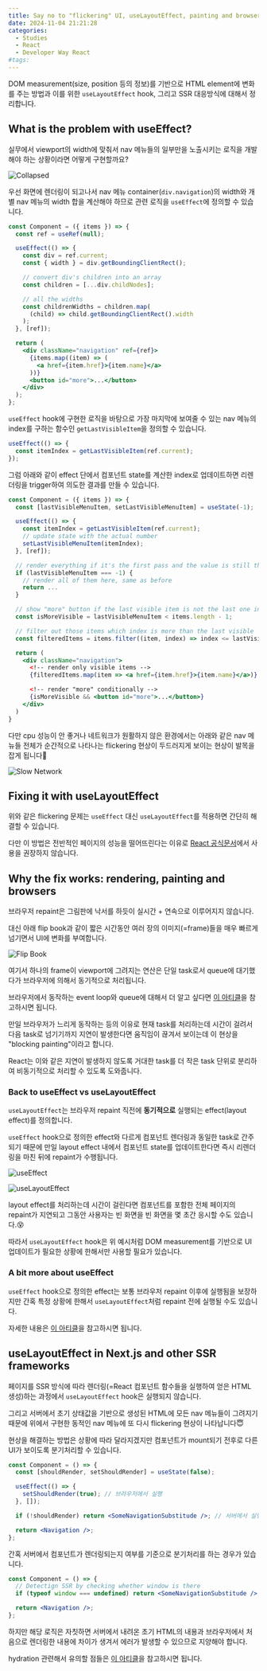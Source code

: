 ```yaml
---
title: Say no to "flickering" UI, useLayoutEffect, painting and browsers story
date: 2024-11-04 21:21:28
categories:
  - Studies
  - React
  - Developer Way React
#tags:
---
```

DOM measurement(size, position 등의 정보)를 기반으로 HTML element에 변화를 주는 방법과 이를 위한 `useLayoutEffect` hook, 그리고 SSR 대응방식에 대해서 정리합니다.

## What is the problem with useEffect?

실무에서 viewport의 width에 맞춰서 nav 메뉴들의 일부만을 노출시키는 로직을 개발해야 하는 상황이라면 어떻게 구현할까요?

![Collapsed](/images/collapsed.png)

우선 화면에 렌더링이 되고나서 nav 메뉴 container(`div.navigation`)의 width와 개별 nav 메뉴의 width 합을 계산해야 하므로 관련 로직을 `useEffect`에 정의할 수 있습니다.

```jsx
const Component = ({ items }) => {
  const ref = useRef(null);

  useEffect(() => {
    const div = ref.current;
    const { width } = div.getBoundingClientRect();

    // convert div's children into an array
    const children = [...div.childNodes];

    // all the widths
    const childrenWidths = children.map(
      (child) => child.getBoundingClientRect().width
    );
  }, [ref]);

  return (
    <div className="navigation" ref={ref}>
      {items.map((item) => (
        <a href={item.href}>{item.name}</a>
      ))}
      <button id="more">...</button>
    </div>
  );
};
```

`useEffect` hook에 구현한 로직을 바탕으로 가장 마지막에 보여줄 수 있는 nav 메뉴의 index를 구하는 함수인 `getLastVisibleItem`을 정의할 수 있습니다.

```jsx
useEffect(() => {
  const itemIndex = getLastVisibleItem(ref.current);
});
```

그럼 아래와 같이 effect 단에서 컴포넌트 state를 계산한 index로 업데이트하면 리렌더링을 trigger하여 의도한 결과를 만들 수 있습니다.

```jsx
const Component = ({ items }) => {
  const [lastVisibleMenuItem, setLastVisibleMenuItem] = useState(-1);

  useEffect(() => {
    const itemIndex = getLastVisibleItem(ref.current);
    // update state with the actual number
    setLastVisibleMenuItem(itemIndex);
  }, [ref]);

  // render everything if it's the first pass and the value is still the default
  if (lastVisibleMenuItem === -1) {
    // render all of them here, same as before
    return ...
  }

  // show "more" button if the last visible item is not the last one in the array
  const isMoreVisible = lastVisibleMenuItem < items.length - 1;

  // filter out those items which index is more than the last visible
  const filteredItems = items.filter((item, index) => index <= lastVisibleMenuItem);

  return (
    <div className="navigation">
      <!-- render only visible items -->
      {filteredItems.map(item => <a href={item.href}>{item.name}</a>)}

      <!-- render "more" conditionally -->
      {isMoreVisible && <button id="more">...</button>}
    </div>
  )
}
```

다만 cpu 성능이 안 좋거나 네트워크가 원활하지 않은 환경에서는 아래와 같은 nav 메뉴들 전체가 순간적으로 나타나는 flickering 현상이 두드러지게 보이는 현상이 발목을 잡게 됩니다🤬

![Slow Network](/images/slow-network.png)

## Fixing it with useLayoutEffect

위와 같은 flickering 문제는 `useEffect` 대신 `useLayoutEffect`를 적용하면 간단히 해결할 수 있습니다.

다만 이 방법은 전반적인 페이지의 성능을 떨어뜨린다는 이유로 [React 공식문서](https://react.dev/reference/react/useLayoutEffect)에서 사용을 권장하지 않습니다.

## Why the fix works: rendering, painting and browsers

브라우저 repaint은 그림판에 낙서를 하듯이 실시간 + 연속으로 이루어지지 않습니다.

대신 아래 flip book과 같이 짧은 시간동안 여러 장의 이미지(=frame)들을 매우 빠르게 넘기면서 UI에 변화를 부여합니다.

![Flip Book](/images/flip-book.gif)

여기서 하나의 frame이 viewport에 그려지는 연산은 단일 task로서 queue에 대기했다가 브라우저에 의해서 동기적으로 처리됩니다.

브라우저에서 동작하는 event loop와 queue에 대해서 더 알고 싶다면 [이 아티클](https://blog.xnim.me/event-loop-and-render-queue)을 참고하시면 됩니다.

만일 브라우저가 느리게 동작하는 등의 이유로 현재 task를 처리하는데 시간이 걸려서 다음 task로 넘기기까지 지연이 발생한다면 움직임이 끊겨서 보이는데 이 현상을 "blocking painting"이라고 합니다.

React는 이와 같은 지연이 발생하지 않도록 거대한 task를 더 작은 task 단위로 분리하여 비동기적으로 처리할 수 있도록 도와줍니다.

### Back to useEffect vs useLayoutEffect

`useLayoutEffect`는 브라우저 repaint 직전에 **동기적으로** 실행되는 effect(layout effect)를 정의합니다.

`useEffect` hook으로 정의한 effect와 다르게 컴포넌트 렌더링과 동일한 task로 간주되기 때문에 만일 layout effect 내에서 컴포넌트 state를 업데이트한다면 즉시 리렌더링을 마친 뒤에 repaint가 수행됩니다.

![useEffect](/images/use-effect.png)

![useLayoutEffect](/images/use-layout-effect.png)

layout effect를 처리하는데 시간이 걸린다면 컴포넌트를 포함한 전체 페이지의 repaint가 지연되고 그동안 사용자는 빈 화면을 빈 화면을 몇 초간 응시할 수도 있습니다.😵

따라서 `useLayoutEffect` hook은 위 예시처럼 DOM measurement를 기반으로 UI 업데이트가 필요한 상황에 한해서만 사용할 필요가 있습니다.

### A bit more about useEffect

`useEffect` hook으로 정의한 effect는 보통 브라우저 repaint 이후에 실행됨을 보장하지만 간혹 특정 상황에 한해서 `useLayoutEffect`처럼 repaint 전에 실행될 수도 있습니다.

자세한 내용은 [이 아티클](https://thoughtspile.github.io/2021/11/15/unintentional-layout-effect/)을 참고하시면 됩니다.

## useLayoutEffect in Next.js and other SSR frameworks

페이지를 SSR 방식에 따라 렌더링(=React 컴포넌트 함수들을 실행하여 얻은 HTML 생성)하는 과정에서 `useLayoutEffect` hook은 실행되지 않습니다.

그리고 서버에서 초기 상태값을 기반으로 생성된 HTML에 모든 nav 메뉴들이 그려지기 때문에 위에서 구현한 동적인 nav 메뉴에 또 다시 flickering 현상이 나타납니다😇

현상을 해결하는 방법은 상황에 따라 달라지겠지만 컴포넌트가 mount되기 전후로 다른 UI가 보이도록 분기처리할 수 있습니다.

```jsx
const Component = () => {
  const [shouldRender, setShouldRender] = useState(false);

  useEffect(() => {
    setShouldRender(true); // 브라우저에서 실행
  }, []);

  if (!shouldRender) return <SomeNavigationSubstitude />; // 서버에서 실행

  return <Navigation />;
};
```

간혹 서버에서 컴포넌트가 렌더링되는지 여부를 기준으로 분기처리를 하는 경우가 있습니다.

```jsx
const Component = () => {
  // Detectign SSR by checking whether window is there
  if (typeof window === undefined) return <SomeNavigationSubstitude />;

  return <Navigation />;
};
```

하지만 해당 로직은 자칫하면 서버에서 내려온 초기 HTML의 내용과 브라우저에서 처음으로 렌더링한 내용에 차이가 생겨서 에러가 발생할 수 있으므로 지양해야 합니다.

hydration 관련해서 유의할 점들은 [이 아티클](https://www.joshwcomeau.com/react/the-perils-of-rehydration/)을 참고하시면 됩니다.
